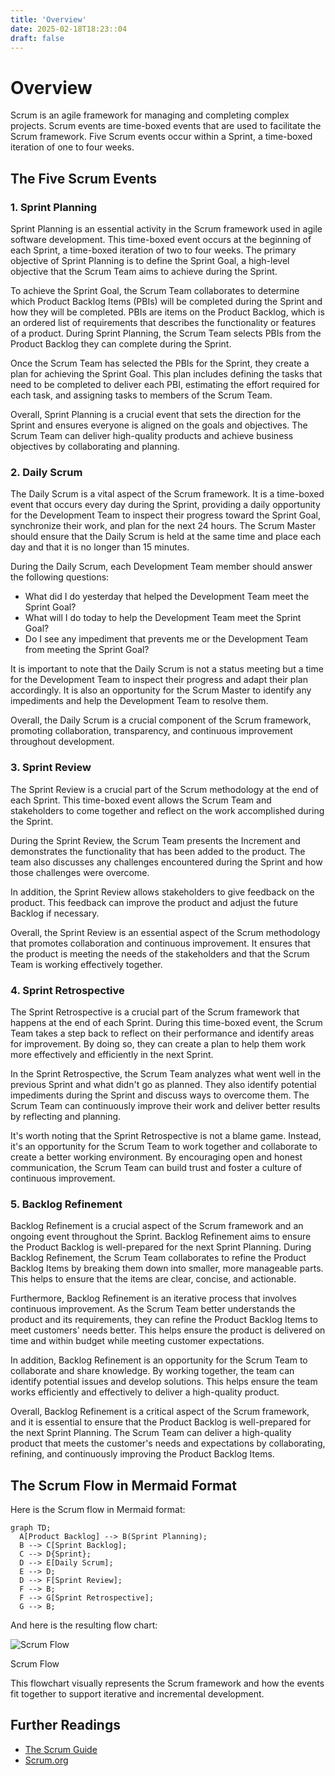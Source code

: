```yaml
---
title: 'Overview'
date: 2025-02-18T18:23::04
draft: false
---
```


# Overview

Scrum is an agile framework for managing and completing complex projects. Scrum events are time-boxed events that are used to facilitate the Scrum framework. Five Scrum events occur within a Sprint, a time-boxed iteration of one to four weeks.

## The Five Scrum Events

### 1. Sprint Planning

Sprint Planning is an essential activity in the Scrum framework used in agile software development. This time-boxed event occurs at the beginning of each Sprint, a time-boxed iteration of two to four weeks. The primary objective of Sprint Planning is to define the Sprint Goal, a high-level objective that the Scrum Team aims to achieve during the Sprint.

To achieve the Sprint Goal, the Scrum Team collaborates to determine which Product Backlog Items (PBIs) will be completed during the Sprint and how they will be completed. PBIs are items on the Product Backlog, which is an ordered list of requirements that describes the functionality or features of a product. During Sprint Planning, the Scrum Team selects PBIs from the Product Backlog they can complete during the Sprint.

Once the Scrum Team has selected the PBIs for the Sprint, they create a plan for achieving the Sprint Goal. This plan includes defining the tasks that need to be completed to deliver each PBI, estimating the effort required for each task, and assigning tasks to members of the Scrum Team.

Overall, Sprint Planning is a crucial event that sets the direction for the Sprint and ensures everyone is aligned on the goals and objectives. The Scrum Team can deliver high-quality products and achieve business objectives by collaborating and planning.

### 2. Daily Scrum

The Daily Scrum is a vital aspect of the Scrum framework. It is a time-boxed event that occurs every day during the Sprint, providing a daily opportunity for the Development Team to inspect their progress toward the Sprint Goal, synchronize their work, and plan for the next 24 hours. The Scrum Master should ensure that the Daily Scrum is held at the same time and place each day and that it is no longer than 15 minutes.

During the Daily Scrum, each Development Team member should answer the following questions:

- What did I do yesterday that helped the Development Team meet the Sprint Goal?
- What will I do today to help the Development Team meet the Sprint Goal?
- Do I see any impediment that prevents me or the Development Team from meeting the Sprint Goal?

It is important to note that the Daily Scrum is not a status meeting but a time for the Development Team to inspect their progress and adapt their plan accordingly. It is also an opportunity for the Scrum Master to identify any impediments and help the Development Team to resolve them.

Overall, the Daily Scrum is a crucial component of the Scrum framework, promoting collaboration, transparency, and continuous improvement throughout development.

### 3. Sprint Review

The Sprint Review is a crucial part of the Scrum methodology at the end of each Sprint. This time-boxed event allows the Scrum Team and stakeholders to come together and reflect on the work accomplished during the Sprint.

During the Sprint Review, the Scrum Team presents the Increment and demonstrates the functionality that has been added to the product. The team also discusses any challenges encountered during the Sprint and how those challenges were overcome.

In addition, the Sprint Review allows stakeholders to give feedback on the product. This feedback can improve the product and adjust the future Backlog if necessary.

Overall, the Sprint Review is an essential aspect of the Scrum methodology that promotes collaboration and continuous improvement. It ensures that the product is meeting the needs of the stakeholders and that the Scrum Team is working effectively together.

### 4. Sprint Retrospective

The Sprint Retrospective is a crucial part of the Scrum framework that happens at the end of each Sprint. During this time-boxed event, the Scrum Team takes a step back to reflect on their performance and identify areas for improvement. By doing so, they can create a plan to help them work more effectively and efficiently in the next Sprint.

In the Sprint Retrospective, the Scrum Team analyzes what went well in the previous Sprint and what didn't go as planned. They also identify potential impediments during the Sprint and discuss ways to overcome them. The Scrum Team can continuously improve their work and deliver better results by reflecting and planning.

It's worth noting that the Sprint Retrospective is not a blame game. Instead, it's an opportunity for the Scrum Team to work together and collaborate to create a better working environment. By encouraging open and honest communication, the Scrum Team can build trust and foster a culture of continuous improvement.

### 5. Backlog Refinement

Backlog Refinement is a crucial aspect of the Scrum framework and an ongoing event throughout the Sprint. Backlog Refinement aims to ensure the Product Backlog is well-prepared for the next Sprint Planning. During Backlog Refinement, the Scrum Team collaborates to refine the Product Backlog Items by breaking them down into smaller, more manageable parts. This helps to ensure that the items are clear, concise, and actionable.

Furthermore, Backlog Refinement is an iterative process that involves continuous improvement. As the Scrum Team better understands the product and its requirements, they can refine the Product Backlog Items to meet customers' needs better. This helps ensure the product is delivered on time and within budget while meeting customer expectations.

In addition, Backlog Refinement is an opportunity for the Scrum Team to collaborate and share knowledge. By working together, the team can identify potential issues and develop solutions. This helps ensure the team works efficiently and effectively to deliver a high-quality product.

Overall, Backlog Refinement is a critical aspect of the Scrum framework, and it is essential to ensure that the Product Backlog is well-prepared for the next Sprint Planning. The Scrum Team can deliver a high-quality product that meets the customer's needs and expectations by collaborating, refining, and continuously improving the Product Backlog Items.

## The Scrum Flow in Mermaid Format

Here is the Scrum flow in Mermaid format:

```mermaid
graph TD;
  A[Product Backlog] --> B(Sprint Planning);
  B --> C[Sprint Backlog];
  C --> D{Sprint};
  D --> E[Daily Scrum];
  E --> D;
  D --> F[Sprint Review];
  F --> B;
  F --> G[Sprint Retrospective];
  G --> B;
```

And here is the resulting flow chart:

![Scrum Flow](Overview%20ea1760a0fb7d4891837f9c43731d5c65/Scrum_-_Flow.png)

Scrum Flow

This flowchart visually represents the Scrum framework and how the events fit together to support iterative and incremental development.

## Further Readings

- [The Scrum Guide](https://scrumguides.org/scrum-guide.html)
- [Scrum.org](https://www.scrum.org/)

